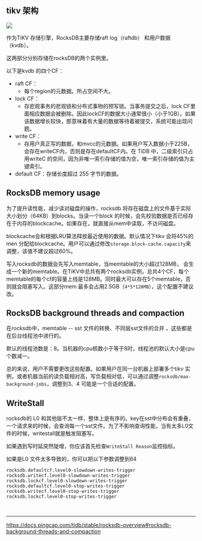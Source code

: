 ## tikv 架构

![](https://download.pingcap.com/images/docs/tikv-rocksdb.png)

作为TiKV 存储引擎，RocksDB主要存储raft log（raftdb） 和用户数据（kvdb）。

这两部分分别存储在rocksDB的两个实例里。

以下是kvdb 的四个CF：

- raft CF：
  - 每个region的元数据。所占空间不大。
- lock CF：
  - 存悲观事务的悲观锁和分布式事物的预写锁。当事务提交之后，lock CF里面相应数据会被删除。因此lockCF的数据大小通常很小（小于1GB）。如果该数据增长较快，那意味着有大量的数据等待着被提交，系统可能出现问题。
- write CF：
  - 存用户真正写的数据，和mvcc的元数据。如果用户写入数据小于225B，会存在writeCF内，否则是存在defaultCF内。在 TiDB 中，二级索引只占用writeC 的空间，因为非唯一索引存储的值为空，唯一索引存储的值为主键索引。
- default CF：存储长度超过 255 字节的数据。

## RocksDB memory usage

为了提升读性能，减少读对磁盘的操作，rocksdb 将存在磁盘上的文件基于实际大小划分（64KB）到blocks。当读一个block 的时候，会先校验数据是否已经存在于内存的blockcache。如果存在，就直接从mem中读取，不访问磁盘。

blockcache会和根据LRU算法释放最近使用的数据。默认情况下tikv 会将45%的men 分配给blockcache。用户可以通过修改`storage.block-cache.capacity`来调整，该值不建议超过60%。

写入rocksdb的数据会先写入memtable，当memtable的大小超过128MB， 会生成一个新的memtable。在TiKV中总共有两个rocksdb实例，总共4个CF，每个memtable的每个cf的容量上线是128MB。同时最大可以存在5个memtable，否则就会阻塞写入。这部分mem 最多会占用2.5GB（`4*5*128MB`），这个配置不建议改。

## RocksDB background threads and compaction

在rocksdb中，memtable -- sst 文件的转换、不同层sst文件的合并 ，这些都是在后台线程池中进行的。

默认的线程池数是：8。当机器的cpu核数小于等于8时，线程池的默认大小是cpu个数减一。

总的来说，用户不需要更改这些配置。如果用户在同一台机器上部署多个tikv 实例，或者机器当前的读负载相对高，写负载相对低，可以通过调整`rocksdb/max-background-jobs`，调整到3、4 可能是一个合适的配置。

## WriteStall

rocksdb的 L0 和其他层不太一样，整体上是有序的。key在sst中分布会有重叠，一个请求来的时候，会查询每一个sst文件。为了不影响查询性能，当有太多L0文件的时候，writestall就是触发阻塞写。

 如果遇到写时延突然陡增，你应该首先检查`WriteStall Reason`监控指标。

如果是L0 文件太多导致的，你可以把以下参数调整到64

```
rocksdb.defaultcf.level0-slowdown-writes-trigger
rocksdb.writecf.level0-slowdown-writes-trigger
rocksdb.lockcf.level0-slowdown-writes-trigger
rocksdb.defaultcf.level0-stop-writes-trigger
rocksdb.writecf.level0-stop-writes-trigger
rocksdb.lockcf.level0-stop-writes-trigger
```

<br/>

---

https://docs.pingcap.com/tidb/stable/rocksdb-overview#rocksdb-background-threads-and-compaction
